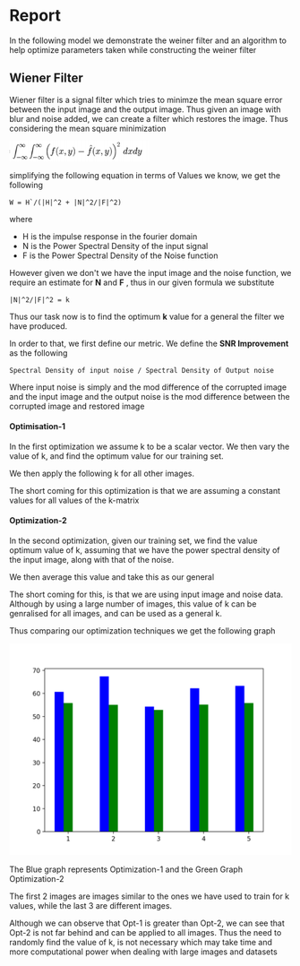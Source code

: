 # Report
In the following model we demonstrate the weiner filter and an algorithm to help optimize parameters taken while constructing the weiner filter 

## Wiener Filter

Wiener filter is a signal filter which tries to minimze the mean square error between the input image and the output image. Thus given an image with blur and noise added, we can create a filter which restores the image. Thus considering the mean square minimization 

<img src="trailset/mean-square.png" width="250" />

simplifying the following equation in terms of Values we know, we get the following 

    W = H`/(|H|^2 + |N|^2/|F|^2)

where 
- H is the impulse response in the fourier domain
- N is the Power Spectral Density of the input signal 
- F is the Power Spectral Density of the Noise function

However given we don't we have the input image and the noise function, we require an estimate for **N** and **F** , thus in our given formula we substitute 

    |N|^2/|F|^2 = k

Thus our task now is to find the optimum **k** value for a general the filter we have produced. 

In order to that, we first define our metric. We define the **SNR Improvement** as the following 

    Spectral Density of input noise / Spectral Density of Output noise

Where input noise is simply and the mod difference of the corrupted image and the input image and the output noise is the mod difference between the corrupted image and restored image



#### Optimisation-1

In the first optimization we assume k to be a scalar vector. We then vary the value of k, and find the optimum value for our training set. 

We then apply the following k for all other images.

The short coming for this optimization is that we are assuming a constant values for all values of the k-matrix

#### Optimization-2

In the second optimization, given our training set, we find the value optimum value of k, assuming that we have the power spectral density of the input image, along with that of the noise. 

We then average this value and take this as our general

The short coming for this, is that we are using input image and noise data. Although by using a large number of images, this value of k can be genralised for all images, and can be used as a general k.


Thus comparing our optimization techniques we get the following graph 


![Opt Graph](trailset/opt_graph.png)


The Blue graph represents Optimization-1 and the Green Graph Optimization-2


The first 2 images are images similar to the ones we have used to train for k values, while the last 3 are different images.

Although we can observe that Opt-1 is greater than Opt-2, we can see that Opt-2 is not far behind and can be applied to all images. Thus the need to randomly find the value of k, is not necessary which may take time and more computational power when dealing with large images and datasets
